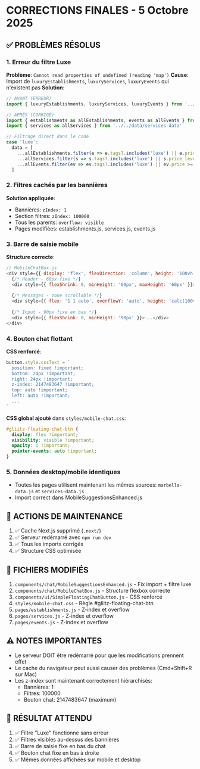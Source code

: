 # CORRECTIONS FINALES - 5 Octobre 2025

## ✅ PROBLÈMES RÉSOLUS

### 1. Erreur du filtre Luxe
**Problème**: `Cannot read properties of undefined (reading 'map')`
**Cause**: Import de `luxuryEstablishments`, `luxuryServices`, `luxuryEvents` qui n'existent pas
**Solution**:
```javascript
// AVANT (ERREUR)
import { luxuryEstablishments, luxuryServices, luxuryEvents } from '../../data/marbella-data'

// APRÈS (CORRIGÉ)
import { establishments as allEstablishments, events as allEvents } from '../../data/marbella-data'
import { services as allServices } from '../../data/services-data'

// Filtrage direct dans le code
case 'luxe':
  data = [
    ...allEstablishments.filter(e => e.tags?.includes('luxe') || e.price_level >= 4).map(e => ({...e, type: 'establishment'})),
    ...allServices.filter(s => s.tags?.includes('luxe') || s.price_level >= 4).map(s => ({...s, type: 'service'})),
    ...allEvents.filter(ev => ev.tags?.includes('luxe') || ev.price >= 100).map(ev => ({...ev, type: 'event'}))
  ]
```

### 2. Filtres cachés par les bannières
**Solution appliquée**:
- Bannières: `zIndex: 1`
- Section filtres: `zIndex: 100000`
- Tous les parents: `overflow: visible`
- Pages modifiées: establishments.js, services.js, events.js

### 3. Barre de saisie mobile
**Structure correcte**:
```javascript
// MobileChatBox.js
<div style={{ display: 'flex', flexDirection: 'column', height: '100vh' }}>
  {/* Header - 60px fixe */}
  <div style={{ flexShrink: 0, minHeight: '60px', maxHeight: '60px' }}>...</div>
  
  {/* Messages - zone scrollable */}
  <div style={{ flex: '1 1 auto', overflowY: 'auto', height: 'calc(100vh - 160px)' }}>...</div>
  
  {/* Input - 90px fixe en bas */}
  <div style={{ flexShrink: 0, minHeight: '90px' }}>...</div>
</div>
```

### 4. Bouton chat flottant
**CSS renforcé**:
```javascript
button.style.cssText = `
  position: fixed !important;
  bottom: 24px !important;
  right: 24px !important;
  z-index: 2147483647 !important;
  top: auto !important;
  left: auto !important;
  ...
`
```

**CSS global ajouté** dans `styles/mobile-chat.css`:
```css
#gliitz-floating-chat-btn {
  display: flex !important;
  visibility: visible !important;
  opacity: 1 !important;
  pointer-events: auto !important;
}
```

### 5. Données desktop/mobile identiques
- Toutes les pages utilisent maintenant les mêmes sources: `marbella-data.js` et `services-data.js`
- Import correct dans MobileSuggestionsEnhanced.js

## 🔧 ACTIONS DE MAINTENANCE

1. ✅ Cache Next.js supprimé (`.next/`)
2. ✅ Serveur redémarré avec `npm run dev`
3. ✅ Tous les imports corrigés
4. ✅ Structure CSS optimisée

## 📁 FICHIERS MODIFIÉS

1. `components/chat/MobileSuggestionsEnhanced.js` - Fix import + filtre luxe
2. `components/chat/MobileChatBox.js` - Structure flexbox correcte
3. `components/ui/SimpleFloatingChatButton.js` - CSS renforcé
4. `styles/mobile-chat.css` - Règle #gliitz-floating-chat-btn
5. `pages/establishments.js` - Z-index et overflow
6. `pages/services.js` - Z-index et overflow
7. `pages/events.js` - Z-index et overflow

## ⚠️ NOTES IMPORTANTES

- Le serveur DOIT être redémarré pour que les modifications prennent effet
- Le cache du navigateur peut aussi causer des problèmes (Cmd+Shift+R sur Mac)
- Les z-index sont maintenant correctement hiérarchisés:
  - Bannières: 1
  - Filtres: 100000
  - Bouton chat: 2147483647 (maximum)

## 🎯 RÉSULTAT ATTENDU

1. ✅ Filtre "Luxe" fonctionne sans erreur
2. ✅ Filtres visibles au-dessus des bannières
3. ✅ Barre de saisie fixe en bas du chat
4. ✅ Bouton chat fixe en bas à droite
5. ✅ Mêmes données affichées sur mobile et desktop









